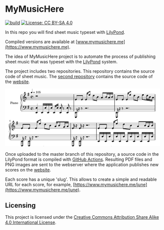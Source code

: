 # MyMusicHere

[![build](https://img.shields.io/github/workflow/status/dmitrvk/mymusichere/build?color=3e3e3e&style=flat-square)](https://github.com/dmitrvk/mymusichere/actions)
[![License: CC BY-SA 4.0](https://img.shields.io/github/license/dmitrvk/mymusichere?color=3e3e3e&style=flat-square)](https://github.com/dmitrvk/mymusichere/blob/master/LICENCE)

In this repo you will find sheet music typeset with
[LilyPond](https://lilypond.org).

Compiled versions are available at
[www.mymusichere.me](https://www.mymusichere.me).

The idea of MyMusicHere project is to automate the process
of publishing sheet music that was typeset with the
[LilyPond](http://lilypond.org) system.

The project includes two repositories.
This repository contains the source code of sheet music.
The [second repository](http://github.com/dmitrvk/mymusichere.me)
contains the source code of the [website](http://www.mymusichere.me).

[![score](https://raw.githubusercontent.com/dmitrvk/mymusichere/master/score.png)](https://www.mymusichere.me)

Once uploaded to the master branch of this repository,
a source code in the LilyPond format is compiled with
[GitHub Actions](https://github.com/dmitrvk/mymusichere/actions).
Resulting PDF files and PNG images are sent to the webserver
where the application publishes new scores on the
[website](http://www.mymusichere.me).

Each score has a unique 'slug'.
This allows to create a simple and readable URL for each score, for example,
[https://www.mymusichere.me/june](https://www.mymusichere.me/june).

## Licensing

This project is licensed under the
[Creative Commons Attribution Share Alike 4.0 International License](https://github.com/dmitrvk/mymusichere/blob/master/LICENSE).
